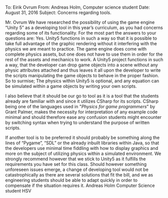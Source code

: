 To: Eirik Ovrum
From: Andreas Holm, Computer science student
Date: August 31, 2016
Subject: Concerns regarding tools.

Mr. Ovrum
We have researched the possibility of using the game engine “Unity 5” as a developing tool in this year’s curriculum, as you had concerns regarding some of its functionality.
For the most part the answers to your questions are: Yes.
Unity5 functions in such a way so that it is possible to take full advantage of the graphic rendering without it interfering with the physics we are meant to practice.
The game engine does come with complete physics assets, but one does not have to use them in order for the rest of the assets and mechanics to work.
A Unity5 project functions in such a way, that the developer can drop game objects into a scene without any physic attributes attached and thus leaves it all upon the developer to write the scripts manipulating the game objects to behave in the proper fashion.
So to surmise; The physics within Unity5 is optional, and any equation can be simulated within a game objects by writing your own scripts.

I also believe that it should be our go to tool as it is a tool that the students already are familiar with and since it utilizes CSharp for its scripts. CSharp being one of the languages used in "*Physics for game programmers*" by Grant Palmer, makes the necessity for interpretation of any example code minimal and should therefore ease any confusion students might encounter by switching syntax when trying to understand the purpose of written scripts.

If another tool is to be preferred it should probably be something along the lines of “Pygame”, “SDL” or the already inbuilt libraries within Java, so that the developers use minimal time fiddling with how to display graphics and more on the subject of utilizing physics within a simulated environment.
We strongly recommend however that we stick to Unity5 as it fulfills the requirements you have set for this class. Should however something unforeseen issues emerge, a change of developing tool would not be catastrophically as there are several solutions that fit the bill, and we as engineering students should be able to adapt quickly in order to compensate if the situation requires it.
Andreas Holm
Computer Science student
HSV
